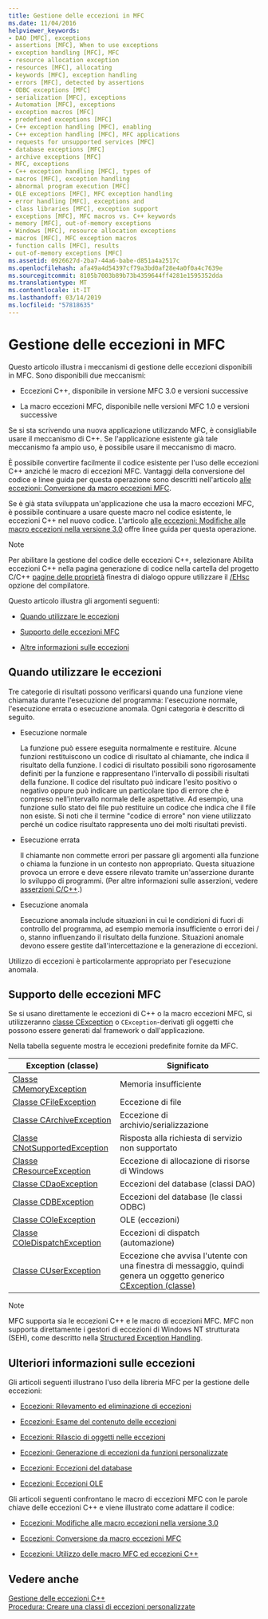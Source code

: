 ```yaml
---
title: Gestione delle eccezioni in MFC
ms.date: 11/04/2016
helpviewer_keywords:
- DAO [MFC], exceptions
- assertions [MFC], When to use exceptions
- exception handling [MFC], MFC
- resource allocation exception
- resources [MFC], allocating
- keywords [MFC], exception handling
- errors [MFC], detected by assertions
- ODBC exceptions [MFC]
- serialization [MFC], exceptions
- Automation [MFC], exceptions
- exception macros [MFC]
- predefined exceptions [MFC]
- C++ exception handling [MFC], enabling
- C++ exception handling [MFC], MFC applications
- requests for unsupported services [MFC]
- database exceptions [MFC]
- archive exceptions [MFC]
- MFC, exceptions
- C++ exception handling [MFC], types of
- macros [MFC], exception handling
- abnormal program execution [MFC]
- OLE exceptions [MFC], MFC exception handling
- error handling [MFC], exceptions and
- class libraries [MFC], exception support
- exceptions [MFC], MFC macros vs. C++ keywords
- memory [MFC], out-of-memory exceptions
- Windows [MFC], resource allocation exceptions
- macros [MFC], MFC exception macros
- function calls [MFC], results
- out-of-memory exceptions [MFC]
ms.assetid: 0926627d-2ba7-44a6-babe-d851a4a2517c
ms.openlocfilehash: afa49a4d54397cf79a3bd0af28e4a0f0a4c7639e
ms.sourcegitcommit: 8105b7003b89b73b4359644ff4281e1595352dda
ms.translationtype: MT
ms.contentlocale: it-IT
ms.lasthandoff: 03/14/2019
ms.locfileid: "57818635"
---
```

# <a name="exception-handling-in-mfc"></a>Gestione delle eccezioni in MFC

Questo articolo illustra i meccanismi di gestione delle eccezioni disponibili in MFC. Sono disponibili due meccanismi:

- Eccezioni C++, disponibile in versione MFC 3.0 e versioni successive

- La macro eccezioni MFC, disponibile nelle versioni MFC 1.0 e versioni successive

Se si sta scrivendo una nuova applicazione utilizzando MFC, è consigliabile usare il meccanismo di C++. Se l'applicazione esistente già tale meccanismo fa ampio uso, è possibile usare il meccanismo di macro.

È possibile convertire facilmente il codice esistente per l'uso delle eccezioni C++ anziché le macro di eccezioni MFC. Vantaggi della conversione del codice e linee guida per questa operazione sono descritti nell'articolo [alle eccezioni: Conversione da macro eccezioni MFC](../mfc/exceptions-converting-from-mfc-exception-macros.md).

Se è già stata sviluppata un'applicazione che usa la macro eccezioni MFC, è possibile continuare a usare queste macro nel codice esistente, le eccezioni C++ nel nuovo codice. L'articolo [alle eccezioni: Modifiche alle macro eccezioni nella versione 3.0](../mfc/exceptions-changes-to-exception-macros-in-version-3-0.md) offre linee guida per questa operazione.

> [!NOTE]
>  Per abilitare la gestione del codice delle eccezioni C++, selezionare Abilita eccezioni C++ nella pagina generazione di codice nella cartella del progetto C/C++ [pagine delle proprietà](../build/reference/property-pages-visual-cpp.md) finestra di dialogo oppure utilizzare il [/EHsc](../build/reference/eh-exception-handling-model.md) opzione del compilatore.

Questo articolo illustra gli argomenti seguenti:

- [Quando utilizzare le eccezioni](#_core_when_to_use_exceptions)

- [Supporto delle eccezioni MFC](#_core_mfc_exception_support)

- [Altre informazioni sulle eccezioni](#_core_further_reading_about_exceptions)

##  <a name="_core_when_to_use_exceptions"></a> Quando utilizzare le eccezioni

Tre categorie di risultati possono verificarsi quando una funzione viene chiamata durante l'esecuzione del programma: l'esecuzione normale, l'esecuzione errata o esecuzione anomala. Ogni categoria è descritto di seguito.

- Esecuzione normale

   La funzione può essere eseguita normalmente e restituire. Alcune funzioni restituiscono un codice di risultato al chiamante, che indica il risultato della funzione. I codici di risultato possibili sono rigorosamente definiti per la funzione e rappresentano l'intervallo di possibili risultati della funzione. Il codice del risultato può indicare l'esito positivo o negativo oppure può indicare un particolare tipo di errore che è compreso nell'intervallo normale delle aspettative. Ad esempio, una funzione sullo stato dei file può restituire un codice che indica che il file non esiste. Si noti che il termine "codice di errore" non viene utilizzato perché un codice risultato rappresenta uno dei molti risultati previsti.

- Esecuzione errata

   Il chiamante non commette errori per passare gli argomenti alla funzione o chiama la funzione in un contesto non appropriato. Questa situazione provoca un errore e deve essere rilevato tramite un'asserzione durante lo sviluppo di programmi. (Per altre informazioni sulle asserzioni, vedere [asserzioni C/C++](/visualstudio/debugger/c-cpp-assertions).)

- Esecuzione anomala

   Esecuzione anomala include situazioni in cui le condizioni di fuori di controllo del programma, ad esempio memoria insufficiente o errori dei / o, stanno influenzando il risultato della funzione. Situazioni anomale devono essere gestite dall'intercettazione e la generazione di eccezioni.

Utilizzo di eccezioni è particolarmente appropriato per l'esecuzione anomala.

##  <a name="_core_mfc_exception_support"></a> Supporto delle eccezioni MFC

Se si usano direttamente le eccezioni di C++ o la macro eccezioni MFC, si utilizzeranno [classe CException](../mfc/reference/cexception-class.md) o `CException`-derivati gli oggetti che possono essere generati dal framework o dall'applicazione.

Nella tabella seguente mostra le eccezioni predefinite fornite da MFC.

|Exception (classe)|Significato|
|---------------------|-------------|
|[Classe CMemoryException](../mfc/reference/cmemoryexception-class.md)|Memoria insufficiente|
|[Classe CFileException](../mfc/reference/cfileexception-class.md)|Eccezione di file|
|[Classe CArchiveException](../mfc/reference/carchiveexception-class.md)|Eccezione di archivio/serializzazione|
|[Classe CNotSupportedException](../mfc/reference/cnotsupportedexception-class.md)|Risposta alla richiesta di servizio non supportato|
|[Classe CResourceException](../mfc/reference/cresourceexception-class.md)|Eccezione di allocazione di risorse di Windows|
|[Classe CDaoException](../mfc/reference/cdaoexception-class.md)|Eccezioni del database (classi DAO)|
|[Classe CDBException](../mfc/reference/cdbexception-class.md)|Eccezioni del database (le classi ODBC)|
|[Classe COleException](../mfc/reference/coleexception-class.md)|OLE (eccezioni)|
|[Classe COleDispatchException](../mfc/reference/coledispatchexception-class.md)|Eccezioni di dispatch (automazione)|
|[Classe CUserException](../mfc/reference/cuserexception-class.md)|Eccezione che avvisa l'utente con una finestra di messaggio, quindi genera un oggetto generico [CException (classe)](../mfc/reference/cexception-class.md)|

> [!NOTE]
>  MFC supporta sia le eccezioni C++ e le macro di eccezioni MFC. MFC non supporta direttamente i gestori di eccezioni di Windows NT strutturata (SEH), come descritto nella [Structured Exception Handling](/windows/desktop/debug/structured-exception-handling).

##  <a name="_core_further_reading_about_exceptions"></a> Ulteriori informazioni sulle eccezioni

Gli articoli seguenti illustrano l'uso della libreria MFC per la gestione delle eccezioni:

- [Eccezioni: Rilevamento ed eliminazione di eccezioni](../mfc/exceptions-catching-and-deleting-exceptions.md)

- [Eccezioni: Esame del contenuto delle eccezioni](../mfc/exceptions-examining-exception-contents.md)

- [Eccezioni: Rilascio di oggetti nelle eccezioni](../mfc/exceptions-freeing-objects-in-exceptions.md)

- [Eccezioni: Generazione di eccezioni da funzioni personalizzate](../mfc/exceptions-throwing-exceptions-from-your-own-functions.md)

- [Eccezioni: Eccezioni del database](../mfc/exceptions-database-exceptions.md)

- [Eccezioni: Eccezioni OLE](../mfc/exceptions-ole-exceptions.md)

Gli articoli seguenti confrontano le macro di eccezioni MFC con le parole chiave delle eccezioni C++ e viene illustrato come adattare il codice:

- [Eccezioni: Modifiche alle macro eccezioni nella versione 3.0](../mfc/exceptions-changes-to-exception-macros-in-version-3-0.md)

- [Eccezioni: Conversione da macro eccezioni MFC](../mfc/exceptions-converting-from-mfc-exception-macros.md)

- [Eccezioni: Utilizzo delle macro MFC ed eccezioni C++](../mfc/exceptions-using-mfc-macros-and-cpp-exceptions.md)

## <a name="see-also"></a>Vedere anche

[Gestione delle eccezioni C++](../cpp/cpp-exception-handling.md)<br/>
[Procedura: Creare una classi di eccezioni personalizzate](http://go.microsoft.com/fwlink/p/?linkid=128045)
